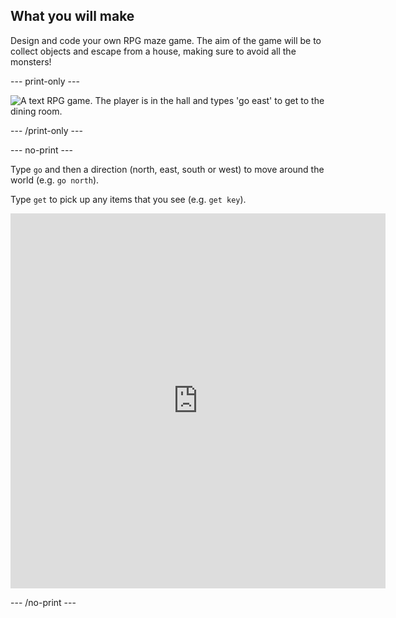 ## What you will make

Design and code your own RPG maze game. The aim of the game will be to collect objects and escape from a house, making sure to avoid all the monsters!

--- print-only ---

![A text RPG game. The player is in the hall and types 'go east' to get to the dining room.](images/rpg-finished.png)

--- /print-only ---

--- no-print ---

Type `go` and then a direction (north, east, south or west) to move around the world (e.g. `go north`).

Type `get` to pick up any items that you see (e.g. `get key`).

<iframe src="https://editor.raspberrypi.org/en/embed/viewer/rpg-complete" width="600" height="600" frameborder="0" marginwidth="0" marginheight="0" allowfullscreen> </iframe>

--- /no-print ---

